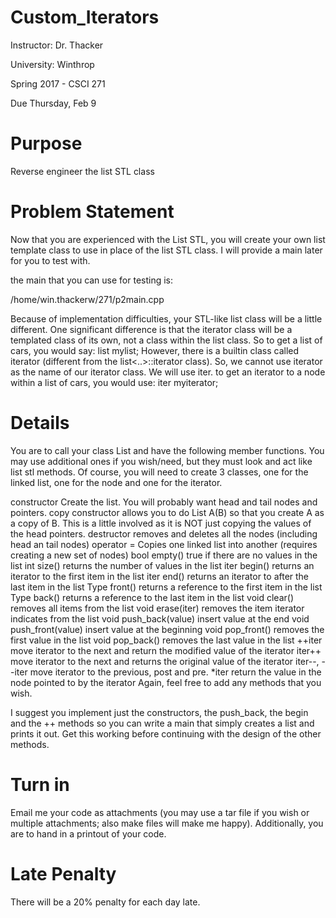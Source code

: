 # Custom_Iterators

Instructor: Dr. Thacker

University: Winthrop

Spring 2017 - CSCI 271

Due Thursday, Feb 9

# Purpose

Reverse engineer the list STL class

# Problem Statement

Now that you are experienced with the List STL, you will create your own list template class to use in place of the list STL class.  I will provide a main later for you to test with.

the main that you can use for testing is:

/home/win.thackerw/271/p2main.cpp

Because of implementation difficulties, your STL-like list class will be a little different.  One significant difference is that the iterator class will be a templated class of its own, not a class within the list class.  So to get a list of cars, you would say:  list<cars> mylist;  However, there is a builtin class called iterator (different from the list<..>::iterator class).  So, we cannot use iterator as the name of our iterator class.  We will use iter.  to get an iterator to a node within a list of cars, you would use: iter<cars> myiterator;


# Details

You are to call your  class  List and have the following member functions.  You may use additional ones if you wish/need, but they must look and act like list stl methods.  Of course, you will need to create 3 classes, one for the linked list, one for the node and one for the iterator.

constructor	Create the list.  You will probably want head and tail nodes and pointers.
copy constructor	allows you to do List A(B) so that you create A as a copy of B.  This is a little involved as it is NOT just copying the values of the head pointers.
destructor	removes and deletes all the nodes (including head an tail nodes)
operator =	Copies one linked list into another (requires creating a new set of nodes)
bool empty()	true if there are no values in the list
int size()	returns the number of values in the list
iter begin()	returns an iterator to the first item in the list
iter end()	returns an iterator to after the last item in the list
Type front()	returns a reference to the first item in the list
Type back()	returns a reference to the last item in the list
void clear()	removes all items from the list
void erase(iter)	removes the item iterator indicates from the list
void push_back(value)	insert value at the end
void push_front(value)	insert value at the beginning
void pop_front()	removes the first value in the list
void pop_back()	 removes the last value in the list
++iter	move iterator to the next and return the modified value of the iterator
iter++	move iterator to the next and returns the original value of the iterator
iter--, --iter	move iterator to the previous, post and pre.
*iter	return the value in the node pointed to by the iterator
Again, feel free to add any methods that you wish.

I suggest you implement just the constructors, the push_back, the begin and the ++ methods so you can write a main that simply creates a list and prints it out.  Get this working before continuing with the design of the other methods.

# Turn in

Email me your code as attachments (you may use a tar file if you wish or multiple attachments; also make files will make me happy).  Additionally, you are to hand in a printout of your code.

# Late Penalty

There will be a 20% penalty for each day late.

